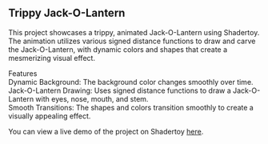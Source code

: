 ## Trippy Jack-O-Lantern
This project showcases a trippy, animated Jack-O-Lantern using Shadertoy. The animation utilizes various signed distance functions to draw and carve the Jack-O-Lantern, with dynamic colors and shapes that create a mesmerizing visual effect.

Features  
Dynamic Background: The background color changes smoothly over time.  
Jack-O-Lantern Drawing: Uses signed distance functions to draw a Jack-O-Lantern with eyes, nose, mouth, and stem.  
Smooth Transitions: The shapes and colors transition smoothly to create a visually appealing effect.  

You can view a live demo of the project on Shadertoy [here](https://www.shadertoy.com/view/dttyR8).
